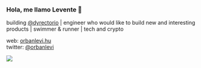 ### Hola, me llamo Levente 👋

building [@dyrectorio](https://github.com/dyrector-io/dyrectorio/) | engineer who would like to build new and interesting products | swimmer & runner | tech and crypto

web: [orbanlevi.hu](https://orbanlevi.hu)\
twitter: [@orbanlevi](https://twitter.com/orbanlevi)

![](https://komarev.com/ghpvc/?username=polaroi8d)
